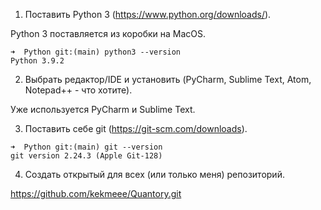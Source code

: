 1. Поставить Python 3 (https://www.python.org/downloads/).

Python 3 поставляется из коробки на MacOS.

````
➜  Python git:(main) python3 --version
Python 3.9.2
````

2. Выбрать редактор/IDE и установить (PyCharm, Sublime Text, Atom, Notepad++ - что хотите).

Уже используется PyCharm и Sublime Text.

3. Поставить себе git (https://git-scm.com/downloads).

````
➜  Python git:(main) git --version
git version 2.24.3 (Apple Git-128)
````

4. Создать открытый для всех (или только меня) репозиторий.

https://github.com/kekmeee/Quantory.git